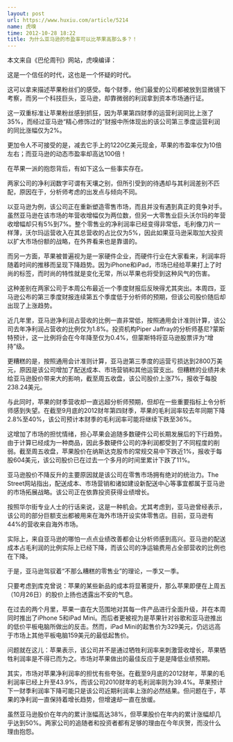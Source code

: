 ```yaml
---
layout: post
url: https://www.huxiu.com/article/5214
name: 虎嗅
time: 2012-10-28 18:22
title: 为什么亚马逊的市盈率可以比苹果高那么多？！
---
```

本文来自《巴伦周刊》网站，虎嗅编译：

这是一个信任的时代，这也是一个怀疑的时代。

这可以拿来描述苹果粉丝们的感受。每个财季，他们最爱的公司都被放到显微镜下考察，而另一个科技巨头，亚马逊，却靠微弱的利润拿到资本市场通行证。

这一双重标准让苹果粉丝感到抓狂，因为苹果第四财季的运营利润同比上涨了35%，而经过亚马逊“精心修饰过的”财报中所体现出的该公司第三季度运营利润的同比涨幅仅为2%。

更加令人不可接受的是，减去它手上的1220亿美元现金，苹果的市盈率仅为10倍左右；而亚马逊的动态市盈率却高达100倍！

在苹果一派的抱怨背后，有如下这么一些事实存在。

两家公司的净利润数字可谓有天壤之别，但所引受到的待遇却与其利润差别不匹配，原因在于，分析师考虑的出发点与倾向不同。

以亚马逊为例，该公司正在重新塑造零售市场，而且并没有遇到真正的竞争对手。虽然亚马逊在该市场的年营收增幅仅为两位数，但另一大零售业巨头沃尔玛的年营收增幅却只有5%到7%。整个零售业的净利润率已经变得非常低，毛利像刀片一样薄，沃尔玛运营收入在其总营收的占比仅为5%，因此如果亚马逊采取加大投资以扩大市场份额的战略，在外界看来也是靠谱的。

而另一方面，苹果被普遍视为是一家硬件企业，而硬件行业在大家看来，利润率将随着时间的推移而呈现下降趋势。因为iPhone和iPad，市场已经给苹果打上了时尚的标签，而时尚的特性就是变化无常，所以苹果也将受到这种风气的伤害。

这种差别在两家公司于本周公布最近一个季度财报后反映得尤其突出。本周四，亚马逊公布的第三季度财报连续第五个季度低于分析师的预期，但该公司股价随后却出现了上涨趋势。

近几年里，亚马逊净利润占营收的比例一直非常低，按照通用会计准则计算，该公司去年净利润占营收的比例仅为1.8%。投资机构Piper Jaffray的分析师基尼?蒙斯特预计，这一比例将会在今年降至仅为0.4%，但蒙斯特将亚马逊股票评为“增持”级。

更糟糕的是，按照通用会计准则计算，亚马逊第三季度的运营亏损达到2800万美元，原因是该公司增加了配送成本、市场营销和其他运营支出。但糟糕的业绩并未给亚马逊股价带来大的影响，截至周五收盘，该公司股价上涨7%，报收于每股238.24美元。

与此同时，苹果的财季营收却一直远超分析师预期，但却在一些重要指标上令分析师感到失望。在截至9月底的2012财年第四财季，苹果的毛利润率较去年同期下降2.8%至40%，该公司预计本财季的毛利润率可能将继续下跌至36%。

这增加了市场的担忧情绪，担心苹果会追随多数硬件公司长期发展后的下行趋势。由于计算已经成为一种商品，因此多数硬件公司的净利润都受到了不同程度的削弱。截至周五收盘，苹果股价在纳斯达克股市的常规交易中下跌近1%，报收于每股604美元，该公司股价已在过去一个多月的时间里累计下跌了11%。

亚马逊股价不降反升的主要原因就是该公司在零售市场拥有绝对的统治力。The Street网站指出，配送成本、市场营销和诸如建设新配送中心等事宜都属于亚马逊的市场拓展战略。该公司正在依靠投资获得业绩增长。

按照华尔街专业人士的行话来说，这是一种机会。尤其考虑到，亚马逊曾经表示，该公司的部分巨额支出都被用来在海外市场开设实体零售店。目前，亚马逊有44%的营收来自海外市场。

实际上，来自亚马逊的哪怕一点点业绩改善都会让分析师感到高兴。亚马逊的配送成本占毛利润的比例实际上已经下降，而该公司的净运输费用占全部营收的比例也在下降。

于是，亚马逊驾驭着“不那么糟糕的零售业”的理论，一季又一季。

只要考虑到库克曾说：苹果的某些新品的成本将显著提升，那么苹果即便在上周五（10月26日）的股价上扬也透露出不安的气息。

在过去的两个月里，苹果一直在大范围地对其每一件产品进行全面升级，并在本周同时推出了iPhone 5和iPad Mini。而后者更被视为是苹果针对谷歌和亚马逊推出的低价平板电脑所做出的反击。然而，iPad Mini的起售价为329美元，仍远远高于市场上其他平板电脑159美元的最低起售价。

问题就在这儿：苹果表示，该公司并不是通过牺牲利润率来刺激营收增长，苹果牺牲利润率是不得已而为之。市场对苹果做出的最佳反应于是是降低业绩预期。

其实，市场对苹果净利润率的担忧有些夸张。在截至9月底的2012财年，苹果的毛利润率已经上升至43.9%，而该公司2010财年的毛利润率则为39.4%。苹果预计下一财季利润率下降可能只是该公司近期利润率上涨的必然结果。但问题在于，苹果的净利润一直保持着增长趋势，但增速却一直在放缓。

虽然亚马逊股价在年内的累计涨幅高达38%，但苹果股价在年内的累计涨幅却几乎达到50%。两家公司的追随者和投资者都有足够的理由在今年庆贺，而没什么理由抱怨。


